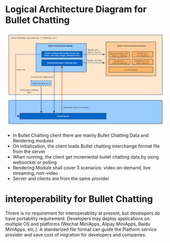 # Logical Architecture Diagram for Bullet Chatting 


![Logical Architecture Diagram](../images/architecture/global.png)


- In Bullet Chatting client there are mainly Bullet Chatting Data and Rendering modules
- On initialization, the client loads Bullet chatting interchange format file from the server
- When running, the client get incremental bullet chatting data by using websocket or polling
- Rendering Module shall cover 3 scenarios: video on-demand, live streaming, non-video
- Server and clients are from the same provider



# interoperability for Bullet Chatting

Threre is no requirement for interoperability at present, but developers do have portability requirement. Developers may deploy applications on multiple OS and platforms (Wechat MiniApps, Alipay MiniApps, Baidu MiniApps, etc.). A standarized file format can guide the Platform service provider and save cost of migration for developers and companies.
